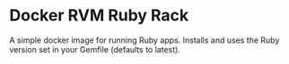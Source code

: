 # Docker RVM Ruby Rack

A simple docker image for running Ruby apps. Installs and uses the Ruby version set in your Gemfile (defaults to latest).